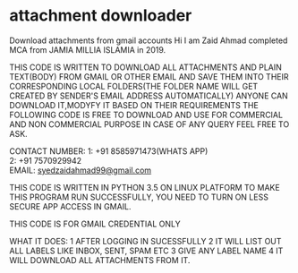 # attachment downloader
Download attachments from gmail accounts
Hi I am Zaid Ahmad completed MCA from JAMIA MILLIA ISLAMIA in 2019.

THIS CODE IS WRITTEN TO DOWNLOAD ALL ATTACHMENTS AND PLAIN TEXT(BODY) FROM GMAIL OR OTHER EMAIL AND
SAVE THEM INTO THEIR CORRESPONDING LOCAL FOLDERS(THE FOLDER NAME WILL GET CREATED BY SENDER'S EMAIL ADDRESS AUTOMATICALLY)
ANYONE CAN DOWNLOAD IT,MODYFY IT BASED ON THEIR REQUIREMENTS
THE FOLLOWING CODE IS FREE TO DOWNLOAD AND USE FOR COMMERCIAL AND NON COMMERCIAL PURPOSE 
IN CASE OF ANY QUERY FEEL FREE TO ASK.

CONTACT NUMBER:
            1: +91 8585971473(WHATS APP)<br>
            2: +91 7570929942 <br>
EMAIL: syedzaidahmad99@gmail.com

THIS CODE IS WRITTEN IN PYTHON 3.5 ON LINUX PLATFORM
TO MAKE THIS PROGRAM RUN SUCCESSFULLY, YOU NEED TO TURN ON LESS SECURE APP ACCESS IN GMAIL.

THIS CODE IS FOR GMAIL CREDENTIAL ONLY

WHAT IT DOES:
1 AFTER LOGGING IN SUCESSFULLY 
2 IT WILL LIST OUT ALL LABELS LIKE INBOX, SENT, SPAM ETC
3 GIVE ANY LABEL NAME
4 IT WILL DOWNLOAD ALL ATTACHMENTS FROM IT.

